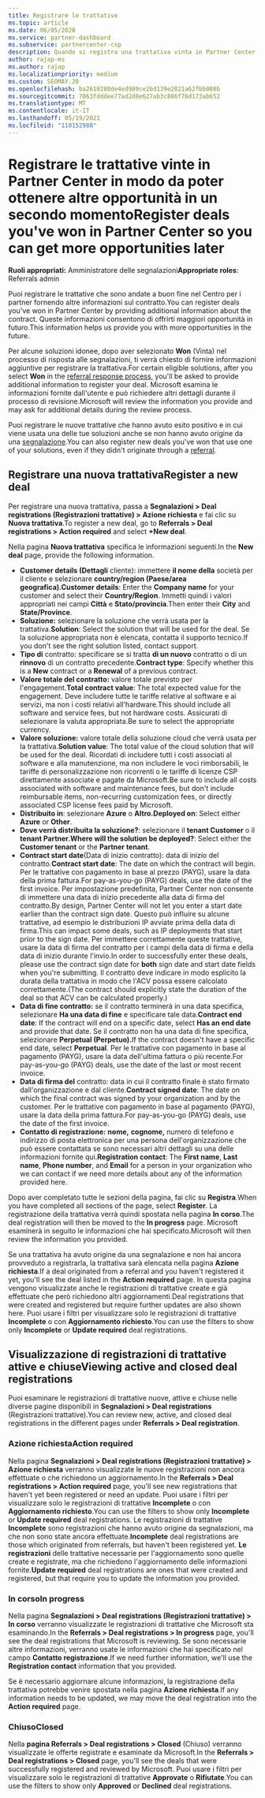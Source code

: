 ```yaml
---
title: Registrare le trattative
ms.topic: article
ms.date: 06/05/2020
ms.service: partner-dashboard
ms.subservice: partnercenter-csp
description: Quando si registra una trattativa vinta in Partner Center, Microsoft offre più opportunità in futuro.
author: rajap-ms
ms.author: rajap
ms.localizationpriority: medium
ms.custom: SEOMAY.20
ms.openlocfilehash: ba2610280de4ed989ce2bd139e2021a62fbb008b
ms.sourcegitcommit: 7063fdddee77ad2d8e627ab3c806f76d173ab652
ms.translationtype: MT
ms.contentlocale: it-IT
ms.lasthandoff: 05/19/2021
ms.locfileid: "110152988"
---
```

# <a name="register-deals-youve-won-in-partner-center-so-you-can-get-more-opportunities-later"></a><span data-ttu-id="9c601-103">Registrare le trattative vinte in Partner Center in modo da poter ottenere altre opportunità in un secondo momento</span><span class="sxs-lookup"><span data-stu-id="9c601-103">Register deals you've won in Partner Center so you can get more opportunities later</span></span>

<span data-ttu-id="9c601-104">**Ruoli appropriati:** Amministratore delle segnalazioni</span><span class="sxs-lookup"><span data-stu-id="9c601-104">**Appropriate roles**: Referrals admin</span></span>

<span data-ttu-id="9c601-105">Puoi registrare le trattative che sono andate a buon fine nel Centro per i partner fornendo altre informazioni sul contratto.</span><span class="sxs-lookup"><span data-stu-id="9c601-105">You can register deals you've won in Partner Center by providing additional information about the contract.</span></span> <span data-ttu-id="9c601-106">Queste informazioni consentono di offrirti maggiori opportunità in futuro.</span><span class="sxs-lookup"><span data-stu-id="9c601-106">This information helps us provide you with more opportunities in the future.</span></span>

<span data-ttu-id="9c601-107">Per alcune soluzioni idonee, dopo aver selezionato **Won** (Vinta) nel processo di risposta alle segnalazioni, [](manage-leads.md)ti verrà chiesto di fornire informazioni aggiuntive per registrare la trattativa.</span><span class="sxs-lookup"><span data-stu-id="9c601-107">For certain eligible solutions, after you select **Won** in the [referral response process](manage-leads.md), you'll be asked to provide additional information to register your deal.</span></span> <span data-ttu-id="9c601-108">Microsoft esamina le informazioni fornite dall'utente e può richiedere altri dettagli durante il processo di revisione.</span><span class="sxs-lookup"><span data-stu-id="9c601-108">Microsoft will review the information you provide and may ask for additional details during the review process.</span></span>

<span data-ttu-id="9c601-109">Puoi registrare le nuove trattative che hanno avuto esito positivo e in cui viene usata una delle tue soluzioni anche se non hanno avuto origine da una [segnalazione](referrals.md).</span><span class="sxs-lookup"><span data-stu-id="9c601-109">You can also register new deals you've won that use one of your solutions, even if they didn't originate through a [referral](referrals.md).</span></span> 

## <a name="register-a-new-deal"></a><span data-ttu-id="9c601-110">Registrare una nuova trattativa</span><span class="sxs-lookup"><span data-stu-id="9c601-110">Register a new deal</span></span>

<span data-ttu-id="9c601-111">Per registrare una nuova trattativa, passa a **Segnalazioni > Deal registrations (Registrazioni trattative) > Azione richiesta** e fai clic su **Nuova trattativa**.</span><span class="sxs-lookup"><span data-stu-id="9c601-111">To register a new deal, go to **Referrals > Deal registrations > Action required** and select **+New deal**.</span></span>

<span data-ttu-id="9c601-112">Nella pagina **Nuova trattativa** specifica le informazioni seguenti.</span><span class="sxs-lookup"><span data-stu-id="9c601-112">In the **New deal** page, provide the following information.</span></span>

- <span data-ttu-id="9c601-113">**Customer details (Dettagli** cliente): immettere **il nome della** società per il cliente e selezionare **country/region (Paese/area geografica).**</span><span class="sxs-lookup"><span data-stu-id="9c601-113">**Customer details**: Enter the **Company name** for your customer and select their **Country/Region**.</span></span> <span data-ttu-id="9c601-114">Immetti quindi i valori appropriati nei campi **Città** e **Stato/provincia**.</span><span class="sxs-lookup"><span data-stu-id="9c601-114">Then enter their **City** and **State/Province**.</span></span>
- <span data-ttu-id="9c601-115">**Soluzione:** selezionare la soluzione che verrà usata per la trattativa.</span><span class="sxs-lookup"><span data-stu-id="9c601-115">**Solution**: Select the solution that will be used for the deal.</span></span> <span data-ttu-id="9c601-116">Se la soluzione appropriata non è elencata, contatta il supporto tecnico.</span><span class="sxs-lookup"><span data-stu-id="9c601-116">If you don't see the right solution listed, contact support.</span></span>
- <span data-ttu-id="9c601-117">**Tipo di** contratto: specificare se si tratta **di un nuovo** contratto o di un **rinnovo** di un contratto precedente.</span><span class="sxs-lookup"><span data-stu-id="9c601-117">**Contract type**: Specify whether this is a **New** contract or a **Renewal** of a previous contract.</span></span>
- <span data-ttu-id="9c601-118">**Valore totale del contratto:** valore totale previsto per l'engagement.</span><span class="sxs-lookup"><span data-stu-id="9c601-118">**Total contract value**: The total expected value for the engagement.</span></span> <span data-ttu-id="9c601-119">Deve includere tutte le tariffe relative al software e ai servizi, ma non i costi relativi all'hardware.</span><span class="sxs-lookup"><span data-stu-id="9c601-119">This should include all software and service fees, but not hardware costs.</span></span> <span data-ttu-id="9c601-120">Assicurati di selezionare la valuta appropriata.</span><span class="sxs-lookup"><span data-stu-id="9c601-120">Be sure to select the appropriate currency.</span></span>
- <span data-ttu-id="9c601-121">**Valore soluzione:** valore totale della soluzione cloud che verrà usata per la trattativa.</span><span class="sxs-lookup"><span data-stu-id="9c601-121">**Solution value**: The total value of the cloud solution that will be used for the deal.</span></span> <span data-ttu-id="9c601-122">Ricordati di includere tutti i costi associati al software e alla manutenzione, ma non includere le voci rimborsabili, le tariffe di personalizzazione non ricorrenti o le tariffe di licenze CSP direttamente associate e pagate da Microsoft.</span><span class="sxs-lookup"><span data-stu-id="9c601-122">Be sure to include all costs associated with software and maintenance fees, but don't include reimbursable items, non-recurring customization fees, or directly associated CSP license fees paid by Microsoft.</span></span>
- <span data-ttu-id="9c601-123">**Distribuito in**: selezionare **Azure** o **Altro.**</span><span class="sxs-lookup"><span data-stu-id="9c601-123">**Deployed on**: Select either **Azure** or **Other**.</span></span>
- <span data-ttu-id="9c601-124">**Dove verrà distribuita la soluzione?**: selezionare il **tenant Customer** o il **tenant Partner.**</span><span class="sxs-lookup"><span data-stu-id="9c601-124">**Where will the solution be deployed?**: Select either the **Customer tenant** or the **Partner tenant**.</span></span>
- <span data-ttu-id="9c601-125">**Contract start date**(Data di inizio contratto): data di inizio del contratto.</span><span class="sxs-lookup"><span data-stu-id="9c601-125">**Contract start date**: The date on which the contract will begin.</span></span> <span data-ttu-id="9c601-126">Per le trattative con pagamento in base al prezzo (PAYG), usare la data della prima fattura.</span><span class="sxs-lookup"><span data-stu-id="9c601-126">For pay-as-you-go (PAYG) deals, use the date of the first invoice.</span></span> <span data-ttu-id="9c601-127">Per impostazione predefinita, Partner Center non consente di immettere una data di inizio precedente alla data di firma del contratto.</span><span class="sxs-lookup"><span data-stu-id="9c601-127">By design, Partner Center will not let you enter a start date earlier than the contract sign date.</span></span> <span data-ttu-id="9c601-128">Questo può influire su alcune trattative, ad esempio le distribuzioni IP avviate prima della data di firma.</span><span class="sxs-lookup"><span data-stu-id="9c601-128">This can impact some deals, such as IP deployments that start prior to the sign date.</span></span> <span data-ttu-id="9c601-129">Per immettere correttamente queste trattative, usare la  data di firma del contratto per i campi della data di firma e della data di inizio durante l'invio.</span><span class="sxs-lookup"><span data-stu-id="9c601-129">In order to successfully enter these deals, please use the contract sign date for **both** sign date and start date fields when you're submitting.</span></span> <span data-ttu-id="9c601-130">Il contratto deve indicare in modo esplicito la durata della trattativa in modo che l'ACV possa essere calcolato correttamente.</span><span class="sxs-lookup"><span data-stu-id="9c601-130">(The contract should explicitly state the duration of the deal so that ACV can be calculated properly.)</span></span>
- <span data-ttu-id="9c601-131">**Data di fine contratto:** se il contratto terminerà in una data specifica, selezionare **Ha una data di fine** e specificare tale data.</span><span class="sxs-lookup"><span data-stu-id="9c601-131">**Contract end date**: If the contract will end on a specific date, select **Has an end date** and provide that date.</span></span> <span data-ttu-id="9c601-132">Se il contratto non ha una data di fine specifica, selezionare **Perpetual (Perpetuo).**</span><span class="sxs-lookup"><span data-stu-id="9c601-132">If the contract doesn't have a specific end date, select **Perpetual**.</span></span> <span data-ttu-id="9c601-133">Per le trattative con pagamento in base al pagamento (PAYG), usare la data dell'ultima fattura o più recente.</span><span class="sxs-lookup"><span data-stu-id="9c601-133">For pay-as-you-go (PAYG) deals, use the date of the last or most recent invoice.</span></span>
- <span data-ttu-id="9c601-134">**Data di firma del** contratto: data in cui il contratto finale è stato firmato dall'organizzazione e dal cliente.</span><span class="sxs-lookup"><span data-stu-id="9c601-134">**Contract signed date**: The date on which the final contract was signed by your organization and by the customer.</span></span> <span data-ttu-id="9c601-135">Per le trattative con pagamento in base al pagamento (PAYG), usare la data della prima fattura.</span><span class="sxs-lookup"><span data-stu-id="9c601-135">For pay-as-you-go (PAYG) deals, use the date of the first invoice.</span></span>
- <span data-ttu-id="9c601-136">**Contatto di registrazione:** **nome,**  **cognome,** numero  di telefono e indirizzo di posta elettronica per una persona dell'organizzazione che può essere contattata se sono necessari altri dettagli su una delle informazioni fornite qui.</span><span class="sxs-lookup"><span data-stu-id="9c601-136">**Registration contact**: The **First name**, **Last name**, **Phone number**, and **Email** for a person in your organization who we can contact if we need more details about any of the information provided here.</span></span>

<span data-ttu-id="9c601-137">Dopo aver completato tutte le sezioni della pagina, fai clic su **Registra**.</span><span class="sxs-lookup"><span data-stu-id="9c601-137">When you have completed all sections of the page, select **Register**.</span></span> <span data-ttu-id="9c601-138">La registrazione della trattativa verrà quindi spostata nella pagina **In corso**.</span><span class="sxs-lookup"><span data-stu-id="9c601-138">The deal registration will then be moved to the **In progress** page.</span></span> <span data-ttu-id="9c601-139">Microsoft esaminerà in seguito le informazioni che hai specificato.</span><span class="sxs-lookup"><span data-stu-id="9c601-139">Microsoft will then review the information you provided.</span></span>

<span data-ttu-id="9c601-140">Se una trattativa ha avuto origine da una segnalazione e non hai ancora provveduto a registrarla, la trattativa sarà elencata nella pagina **Azione richiesta**.</span><span class="sxs-lookup"><span data-stu-id="9c601-140">If a deal originated from a referral and you haven't registered it yet, you'll see the deal listed in the **Action required** page.</span></span> <span data-ttu-id="9c601-141">In questa pagina vengono visualizzate anche le registrazioni di trattative create e già effettuate che però richiedono altri aggiornamenti.</span><span class="sxs-lookup"><span data-stu-id="9c601-141">Deal registrations that were created and registered but require further updates are also shown here.</span></span> <span data-ttu-id="9c601-142">Puoi usare i filtri per visualizzare solo le registrazioni di trattative **Incomplete** o con **Aggiornamento richiesto**.</span><span class="sxs-lookup"><span data-stu-id="9c601-142">You can use the filters to show only **Incomplete** or **Update required** deal registrations.</span></span>

## <a name="viewing-active-and-closed-deal-registrations"></a><span data-ttu-id="9c601-143">Visualizzazione di registrazioni di trattative attive e chiuse</span><span class="sxs-lookup"><span data-stu-id="9c601-143">Viewing active and closed deal registrations</span></span>

<span data-ttu-id="9c601-144">Puoi esaminare le registrazioni di trattative nuove, attive e chiuse nelle diverse pagine disponibili in **Segnalazioni > Deal registrations** (Registrazioni trattative).</span><span class="sxs-lookup"><span data-stu-id="9c601-144">You can review new, active, and closed deal registrations in the different pages under **Referrals > Deal registration**.</span></span>

### <a name="action-required"></a><span data-ttu-id="9c601-145">Azione richiesta</span><span class="sxs-lookup"><span data-stu-id="9c601-145">Action required</span></span>

<span data-ttu-id="9c601-146">Nella pagina **Segnalazioni > Deal registrations (Registrazioni trattative) > Azione richiesta** verranno visualizzate le nuove registrazioni non ancora effettuate o che richiedono un aggiornamento.</span><span class="sxs-lookup"><span data-stu-id="9c601-146">In the **Referrals > Deal registrations > Action required** page, you'll see new registrations that haven't yet been registered or need an update.</span></span> <span data-ttu-id="9c601-147">Puoi usare i filtri per visualizzare solo le registrazioni di trattative **Incomplete** o con **Aggiornamento richiesto**.</span><span class="sxs-lookup"><span data-stu-id="9c601-147">You can use the filters to show only **Incomplete** or **Update required** deal registrations.</span></span> <span data-ttu-id="9c601-148">Le registrazioni di trattative **Incomplete** sono registrazioni che hanno avuto origine da segnalazioni, ma che non sono state ancora effettuate.</span><span class="sxs-lookup"><span data-stu-id="9c601-148">**Incomplete** deal registrations are those which originated from referrals, but haven't been registered yet.</span></span> <span data-ttu-id="9c601-149">**Le registrazioni** delle trattative necessarie per l'aggiornamento sono quelle create e registrate, ma che richiedono l'aggiornamento delle informazioni fornite.</span><span class="sxs-lookup"><span data-stu-id="9c601-149">**Update required** deal registrations are ones that were created and registered, but that require you to update the information you provided.</span></span>

### <a name="in-progress"></a><span data-ttu-id="9c601-150">In corso</span><span class="sxs-lookup"><span data-stu-id="9c601-150">In progress</span></span>

<span data-ttu-id="9c601-151">Nella pagina **Segnalazioni > Deal registrations (Registrazioni trattative) > In corso** verranno visualizzate le registrazioni di trattative che Microsoft sta esaminando.</span><span class="sxs-lookup"><span data-stu-id="9c601-151">In the **Referrals > Deal registrations > In progress** page, you'll see the deal registrations that Microsoft is reviewing.</span></span> <span data-ttu-id="9c601-152">Se sono necessarie altre informazioni, verranno usate le informazioni che hai specificato nel campo **Contatto registrazione**.</span><span class="sxs-lookup"><span data-stu-id="9c601-152">If we need further information, we'll use the **Registration contact** information that you provided.</span></span>

<span data-ttu-id="9c601-153">Se è necessario aggiornare alcune informazioni, la registrazione della trattativa potrebbe venire spostata nella pagina **Azione richiesta**.</span><span class="sxs-lookup"><span data-stu-id="9c601-153">If any information needs to be updated, we may move the deal registration into the **Action required** page.</span></span>

### <a name="closed"></a><span data-ttu-id="9c601-154">Chiuso</span><span class="sxs-lookup"><span data-stu-id="9c601-154">Closed</span></span>

<span data-ttu-id="9c601-155">Nella **pagina Referrals > Deal registrations > Closed** (Chiuso) verranno visualizzate le offerte registrate e esaminate da Microsoft.</span><span class="sxs-lookup"><span data-stu-id="9c601-155">In the **Referrals > Deal registrations > Closed** page, you'll see the deals that were successfully registered and reviewed by Microsoft.</span></span> <span data-ttu-id="9c601-156">Puoi usare i filtri per visualizzare solo le registrazioni di trattative **Approvate** o **Rifiutate**.</span><span class="sxs-lookup"><span data-stu-id="9c601-156">You can use the filters to show only **Approved** or **Declined** deal registrations.</span></span>
